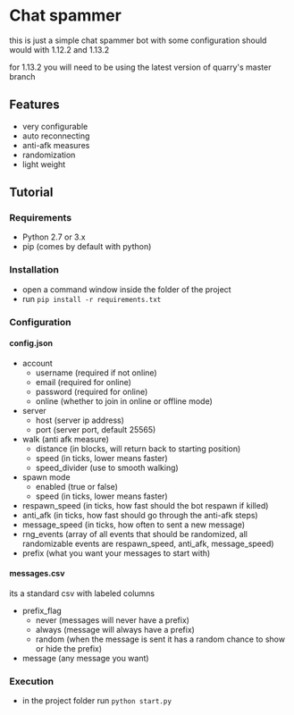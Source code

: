 # Chat spammer
this is just a simple chat spammer bot with some configuration
should would with 1.12.2 and 1.13.2

for 1.13.2 you will need to be using the latest version of quarry's master branch

## Features
- very configurable
- auto reconnecting
- anti-afk measures
- randomization
- light weight

## Tutorial

### Requirements
- Python 2.7 or 3.x
- pip (comes by default with python)

### Installation
- open a command window inside the folder of the project
- run ```pip install -r requirements.txt```

### Configuration

#### config.json
- account
    - username (required if not online)
    - email (required for online)
    - password (required for online)
    - online (whether to join in online or offline mode)
- server
    - host (server ip address)
    - port (server port, default 25565)
- walk (anti afk measure)
    - distance (in blocks, will return back to starting position)
    - speed (in ticks, lower means faster)
    - speed_divider (use to smooth walking)
- spawn mode
    - enabled (true or false)
    - speed (in ticks, lower means faster)
- respawn_speed (in ticks, how fast should the bot respawn if killed)
- anti_afk (in ticks, how fast should go through the anti-afk steps)
- message_speed (in ticks, how often to sent a new message)
- rng_events (array of all events that should be randomized, all randomizable events are respawn_speed, anti_afk, message_speed)
- prefix (what you want your messages to start with)

#### messages.csv
its a standard csv with labeled columns
- prefix_flag
    - never (messages will never have a prefix)
    - always (message will always have a prefix)
    - random (when the message is sent it has a random chance to show or hide the prefix)
- message (any message you want)

### Execution
- in the project folder run ```python start.py```

